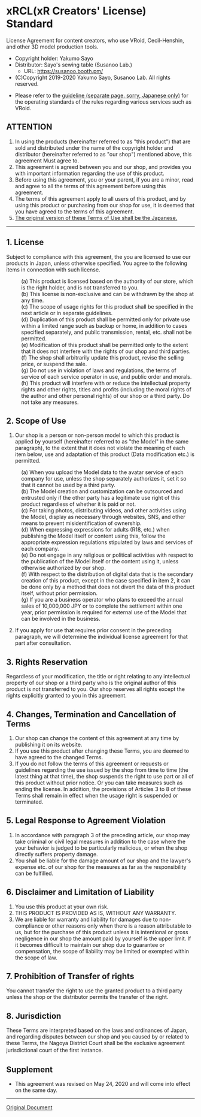 <!--
このドキュメントは、本レポジトリの作者である八雲佐世が作成したものです。

本ドキュメントはライセンス原文の英語訳です。
-->

# xRCL(xR Creators' License) Standard
License Agreement for content creators, who use VRoid, Cecil-Henshin, and other 3D model production tools.

<!-- ここは書き換えてOKです -->
- Copyright holder: Yakumo Sayo <!-- あなたの名前 -->
- Distributor: Sayo's sewing table (Susanoo Lab.) <!-- あなたのお店 -->
  -  URL: https://susanoo.booth.pm/ <!-- 同 -->
-  (C)Copyright 2019-2020 Yakumo Sayo, Susanoo Lab. All rights reserved. <!-- 米国DMCAに基づく表記 -->

<!-- 利用規約の他に独自の運用基準を定める場合、各自用意してください -->
- Please refer to the [guideline (separate page. sorry, Japanese only)](https://github.com/yakumo-proj/xRCL/blob/master/vroid-guidelines-ja.md) for the operating standards of the rules regarding various services such as VRoid.

## ATTENTION
1. In using the products (hereinafter referred to as "this product") that are sold and distributed under the name of the copyright holder and distributor (hereinafter referred to as "our shop") mentioned above, this agreement Must agree to.
2. This agreement is agreed between you and our shop, and provides you with important information regarding the use of this product.
3. Before using this agreement, you or your parent, if you are a minor, read and agree to all the terms of this agreement before using this agreement.
4. The terms of this agreement apply to all users of this product, and by using this product or purchasing from our shop for use, it is deemed that you have agreed to the terms of this agreement.
5. [The original version of these Terms of Use shall be the Japanese.](./standard-ja.md)
-----

## 1. License
Subject to compliance with this agreement, the you are licensed to use our products in Japan, unless otherwise specified. You agree to the following items in connection with such license.

  <dl>
  <dd>(a) This product is licensed based on the authority of our store, which is the right holder, and is not transferred to you.
  <dd>(b) This license is non-exclusive and can be withdrawn by the shop at any time.
  <dd>(c) The scope of usage rights for this product shall be specified in the next article or in separate guidelines.
  <dd>(d) Duplication of this product shall be permitted only for private use within a limited range such as backup or home, in addition to cases specified separately, and public transmission, rental, etc. shall not be permitted.
  <dd>(e) Modification of this product shall be permitted only to the extent that it does not interfere with the rights of our shop and third parties.
  <dd>(f) The shop shall arbitrarily update this product, revise the selling price, or suspend the sale.
  <dd>(g) Do not use in violation of laws and regulations, the terms of service of each service operator in use, and public order and morals.
  <dd>(h) This product will interfere with or reduce the intellectual property rights and other rights, titles and profits (including the moral rights of the author and other personal rights) of our shop or a third party. Do not take any measures.
  </dl>

## 2. Scope of Use
1. Our shop is a person or non-person model to which this product is applied by yourself (hereinafter referred to as "the Model" in the same paragraph), to the extent that it does not violate the meaning of each item below, use and adaptation of this product (Data modification etc.) is permitted.
  <dl>
  <dd>(a) When you upload the Model data to the avatar service of each company for use, unless the shop separately authorizes it, set it so that it cannot be used by a third party.
  <dd>(b) The Model creation and customization can be outsourced and entrusted only if the other party has a legitimate use right of this product regardless of whether it is paid or not.
  <dd>(c) For taking photos, distributing videos, and other activities using the Model, display as necessary through websites, SNS, and other means to prevent misidentification of ownership.
  <dd>(d) When expressing expressions for adults (R18, etc.) when publishing the Model itself or content using this, follow the appropriate expression regulations stipulated by laws and services of each company.
  <dd>(e) Do not engage in any religious or political activities with respect to the publication of the Model itself or the content using it, unless otherwise authorized by our shop.
  <dd>(f) With respect to the distribution of digital data that is the secondary creation of this product, except in the case specified in item 2, it can be done only by a method that does not divert the data of this product itself, without prior permission.
  <dd>(g) If you are a business operator who plans to exceed the annual sales of 10,000,000 JPY or to complete the settlement within one year, prior permission is required for external use of the Model that can be involved in the business.
  </dl>
     
2. If you apply for use that requires prior consent in the preceding paragraph, we will determine the individual license agreement for that part after consultation. 

## 3. Rights Reservation
Regardless of your modification, the title or right relating to any intellectual property of our shop or a third party who is the original author of this product is not transferred to you. Our shop reserves all rights except the rights explicitly granted to you in this agreement.

## 4. Changes, Termination and Cancellation of Terms
1. Our shop can change the content of this agreement at any time by publishing it on its website.
2. If you use this product after changing these Terms, you are deemed to have agreed to the changed Terms.
3. If you do not follow the terms of this agreement or requests or guidelines regarding the use issued by the shop from time to time (the latest thing at that time), the shop suspends the right to use part or all of this product without prior notice. Or you can take measures such as ending the license. In addition, the provisions of Articles 3 to 8 of these Terms shall remain in effect when the usage right is suspended or terminated.

## 5. Legal Response to Agreement Violation
1. In accordance with paragraph 3 of the preceding article, our shop may take criminal or civil legal measures in addition to the case where the your behavior is judged to be particularly malicious, or when the shop directly suffers property damage.
2. You shall be liable for the damage amount of our shop and the lawyer's expense etc. of our shop for the measures as far as the responsibility can be fulfilled.

## 6. Disclaimer and Limitation of Liability
1. You use this product at your own risk.
2. THIS PRODUCT IS PROVIDED AS IS, WITHOUT ANY WARRANTY.
3. We are liable for warranty and liability for damages due to non-compliance or other reasons only when there is a reason attributable to us, but for the purchase of this product unless it is intentional or gross negligence in our shop the amount paid by yourself is the upper limit. If it becomes difficult to maintain our shop due to guarantee or compensation, the scope of liability may be limited or exempted within the scope of law.

## 7. Prohibition of Transfer of rights
You cannot transfer the right to use the granted product to a third party unless the shop or the distributor permits the transfer of the right.

## 8. Jurisdiction
These Terms are interpreted based on the laws and ordinances of Japan, and regarding disputes between our shop and you caused by or related to these Terms, the Nagoya District Court shall be the exclusive agreement jurisdictional court of the first instance. 　

## Supplement
- This agreement was revised on May 24, 2020 and will come into effect on the same day.
-----
[Original Document](./standard-ja.md)

